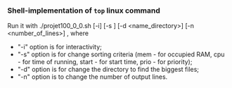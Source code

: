 ### Shell-implementation of `top` linux command

Run it with
./projet100_0_0.sh [-i] [-s <criteria>] [-d <name_directory>] [-n
<number_of_lines>]
, where 
 - "-i" option is for interactivity;
 - "-s" option is for change sorting criteria (mem - for occupied RAM, cpu - for time of running,
   start - for start time, prio - for priority);
 - "-d" option is for change the directory to find the biggest files;
 - "-n" option is to change the number of output lines.

